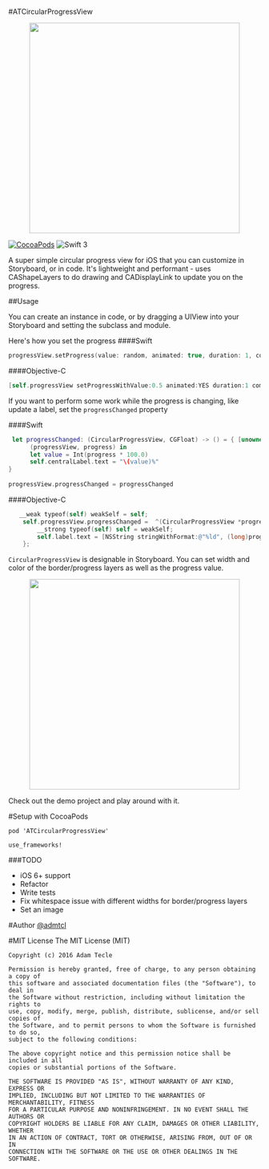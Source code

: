 
#ATCircularProgressView
<p align="center">
  <img height="420" src="assets/screenshot.gif"/>
</p>

[![CocoaPods](https://img.shields.io/cocoapods/v/ATCircularProgressView.svg)](http://www.cocoapods.org/?q=atcircularprogressview)
![Swift 3](https://img.shields.io/badge/swift-3-orange.svg)

A super simple circular progress view for iOS that you can customize in Storyboard, or in code. It's lightweight and performant - uses CAShapeLayers to do drawing and CADisplayLink to update you on the progress.

##Usage

You can create an instance in code, or by dragging a UIView into your Storyboard and setting the subclass and module.

Here's how you set the progress
####Swift
```swift
progressView.setProgress(value: random, animated: true, duration: 1, completion: nil)
```
####Objective-C
```objective-c
[self.progressView setProgressWithValue:0.5 animated:YES duration:1 completion:nil];
```

If you want to perform some work while the progress is changing, like update a label, set the `progressChanged` property

####Swift
```swift
 let progressChanged: (CircularProgressView, CGFloat) -> () = { [unowned self]
      (progressView, progress) in
      let value = Int(progress * 100.0)
      self.centralLabel.text = "\(value)%"
}
        
progressView.progressChanged = progressChanged
```

####Objective-C
```objective-c
   __weak typeof(self) weakSelf = self;
    self.progressView.progressChanged =  ^(CircularProgressView *progressView, CGFloat progress) {
        __strong typeof(self) self = weakSelf;
        self.label.text = [NSString stringWithFormat:@"%ld", (long)progress];
    };
```

`CircularProgressView` is designable in Storyboard. You can set width and color of the border/progress layers as well as the progress value.

<p align="center">
  <img height="420" src="assets/ib-screenshot.gif"/>
</p>

Check out the demo project and play around with it.

#Setup with CocoaPods

```
pod 'ATCircularProgressView'

use_frameworks!
```

###TODO
- iOS 6+ support
- Refactor
- Write tests
- Fix whitespace issue with different widths for border/progress layers
- Set an image

#Author
[@admtcl](https://twitter.com/admtcl)

#MIT License
    The MIT License (MIT)

    Copyright (c) 2016 Adam Tecle

    Permission is hereby granted, free of charge, to any person obtaining a copy of
    this software and associated documentation files (the "Software"), to deal in
    the Software without restriction, including without limitation the rights to
    use, copy, modify, merge, publish, distribute, sublicense, and/or sell copies of
    the Software, and to permit persons to whom the Software is furnished to do so,
    subject to the following conditions:

    The above copyright notice and this permission notice shall be included in all
    copies or substantial portions of the Software.

    THE SOFTWARE IS PROVIDED "AS IS", WITHOUT WARRANTY OF ANY KIND, EXPRESS OR
    IMPLIED, INCLUDING BUT NOT LIMITED TO THE WARRANTIES OF MERCHANTABILITY, FITNESS
    FOR A PARTICULAR PURPOSE AND NONINFRINGEMENT. IN NO EVENT SHALL THE AUTHORS OR
    COPYRIGHT HOLDERS BE LIABLE FOR ANY CLAIM, DAMAGES OR OTHER LIABILITY, WHETHER
    IN AN ACTION OF CONTRACT, TORT OR OTHERWISE, ARISING FROM, OUT OF OR IN
    CONNECTION WITH THE SOFTWARE OR THE USE OR OTHER DEALINGS IN THE SOFTWARE.
